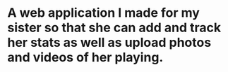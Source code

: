 # A web application I made for my sister so that she can add and track her stats as well as upload photos and videos of her playing. 


